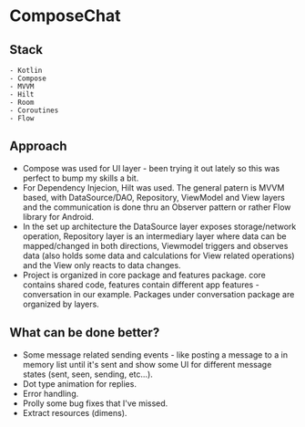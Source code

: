 # ComposeChat

## Stack
	- Kotlin
	- Compose
	- MVVM
	- Hilt
	- Room
	- Coroutines
	- Flow

## Approach
- Compose was used for UI layer - been trying it out lately so this was perfect to bump my skills a bit. 
- For Dependency Injecion, Hilt was used. The general patern is MVVM based, with DataSource/DAO, Repository, ViewModel and View layers and the communication is done 
    thru an Observer pattern or rather Flow library for Android. 
- In the set up architecture the DataSource layer exposes storage/network operation, Repository layer is an intermediary layer where data can be mapped/changed in
    both directions, Viewmodel triggers and observes data (also holds some data and calculations for View related operations) and the View only reacts to data changes.
- Project is organized in core package and features package. core contains shared code, features contain different app features - 
    conversation in our example. Packages under conversation package are organized by layers.

## What can be done better?
- Some message related sending events - like posting a message to a in memory list until it's sent and show some UI for 
      different message states (sent, seen, sending, etc...). 
- Dot type animation for replies. 
- Error handling. 
- Prolly some bug fixes that I've missed. 
- Extract resources (dimens).

